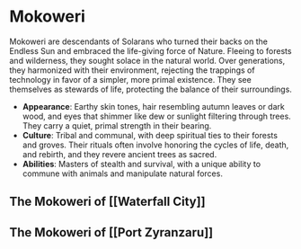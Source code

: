 # Mokoweri

Mokoweri are descendants of Solarans who turned their backs on the Endless Sun and embraced the life-giving force of Nature. Fleeing to forests and wilderness, they sought solace in the natural world. Over generations, they harmonized with their environment, rejecting the trappings of technology in favor of a simpler, more primal existence. They see themselves as stewards of life, protecting the balance of their surroundings.

- **Appearance**: Earthy skin tones, hair resembling autumn leaves or dark wood, and eyes that shimmer like dew or sunlight filtering through trees. They carry a quiet, primal strength in their bearing.
- **Culture**: Tribal and communal, with deep spiritual ties to their forests and groves. Their rituals often involve honoring the cycles of life, death, and rebirth, and they revere ancient trees as sacred.
- **Abilities**: Masters of stealth and survival, with a unique ability to commune with animals and manipulate natural forces.
## The Mokoweri of [[Waterfall City]]

## The Mokoweri of [[Port Zyranzaru]]